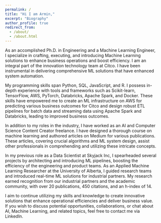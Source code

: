 ```yaml
---
permalink: /
title: "Hi I am Armin,"
excerpt: "Biography"
author_profile: true
redirect_from:
  - /about/
  - /about.html
---
```


As an accomplished Ph.D. in Engineering and a Machine Learning Engineer, I specialize in crafting, executing, and introducing Machine Learning solutions to enhance business operations and boost efficiency. I am an integral part of the innovation technology team at Citco. I have been instrumental in delivering comprehensive ML solutions that have enhanced system automation.

My programming skills span Python, SQL, JavaScript, and R. I possess in-depth experience with tools and frameworks such as Scikit-learn, TensorFlow, AWS, PyTorch, Databricks, Apache Spark, and Docker. These skills have empowered me to create an ML infrastructure on AWS for predicting various business outcomes for Citco and design robust ETL pipelines for batch data and streaming data using Apache Spark and Databricks, leading to improved business outcomes.

In addition to my roles in the industry, I have worked as an AI and Computer Science Content Creator freelance. I have designed a thorough course on machine learning and authored articles on Medium for various publications. These articles, covering crucial algorithms and ML system design, assist other professionals in comprehending and utilizing these intricate concepts.

In my previous role as a Data Scientist at Skyjack Inc, I spearheaded several projects by architecting and introducing ML pipelines, boosting the efficiency of the engineering and product teams. As an Applied Machine Learning Researcher at the University of Alberta, I guided research teams and introduced real-time ML solutions for industrial partners. My research earned recognition from our industrial partners and the academic community, with over 20 publications, 450 citations, and an h-index of 14.

I aim to continue utilizing my skills and knowledge to create innovative solutions that enhance operational efficiencies and deliver business value.
If you wish to discuss potential opportunities, collaborations, or chat about AI, Machine Learning, and related topics, feel free to contact me via LinkedIn.
